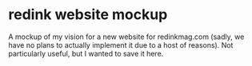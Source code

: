 # redink website mockup

A mockup of my vision for a new website for redinkmag.com (sadly, we have no plans to actually implement it due to a host of reasons). Not particularly useful, but I wanted to save it here.

